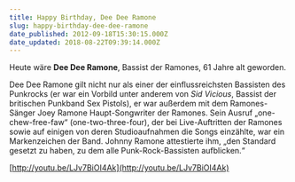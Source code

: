 ```yaml
---
title: Happy Birthday, Dee Dee Ramone
slug: happy-birthday-dee-dee-ramone
date_published: 2012-09-18T15:30:15.000Z
date_updated: 2018-08-22T09:39:14.000Z
---
```


Heute wäre **Dee Dee Ramone**, Bassist der Ramones, 61 Jahre alt geworden.

Dee Dee Ramone gilt nicht nur als einer der einflussreichsten Bassisten des Punkrocks (er war ein Vorbild unter anderem von *Sid Vicious*, Bassist der britischen Punkband Sex Pistols), er war außerdem mit dem Ramones-Sänger Joey Ramone Haupt-Songwriter der Ramones. Sein Ausruf „one-chew-free-faw“ (one-two-three-four), der bei Live-Auftritten der Ramones sowie auf einigen von deren Studioaufnahmen die Songs einzählte, war ein Markenzeichen der Band. Johnny Ramone attestierte ihm, „den Standard gesetzt zu haben, zu dem alle Punk-Rock-Bassisten aufblicken.“

[http://youtu.be/LJv7BiOI4Ak](http://youtu.be/LJv7BiOI4Ak)
